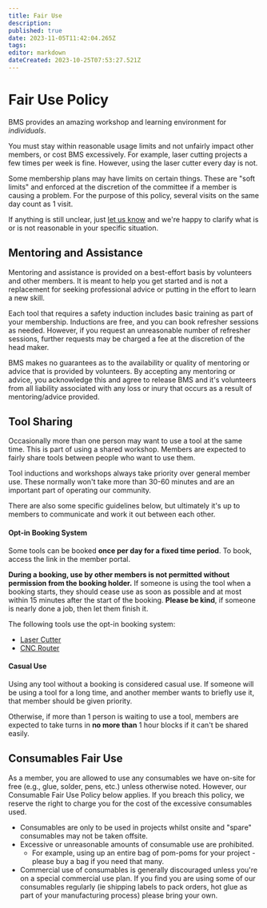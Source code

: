 ```yaml
---
title: Fair Use
description: 
published: true
date: 2023-11-05T11:42:04.265Z
tags: 
editor: markdown
dateCreated: 2023-10-25T07:53:27.521Z
---
```


# Fair Use Policy
BMS provides an amazing workshop and learning environment for *individuals*.

You must stay within reasonable usage limits and not unfairly impact other members, or cost BMS excessively. For example, laser cutting projects a few times per week is fine. However, using the laser cutter every day is not.

Some membership plans may have limits on certain things. These are "soft limits" and enforced at the discretion of the committee if a member is causing a problem. For the purpose of this policy, several visits on the same day count as 1 visit.

If anything is still unclear, just [let us know](https://brisbanemaker.space/contact) and we're happy to clarify what is or is not reasonable in your specific situation.

## Mentoring and Assistance
Mentoring and assistance is provided on a best-effort basis by volunteers and other members. It is meant to help you get started and is not a replacement for seeking professional advice or putting in the effort to learn a new skill.

Each tool that requires a safety induction includes basic training as part of your membership. Inductions are free, and you can book refresher sessions as needed. However, if you request an unreasonable number of refresher sessions, further requests may be charged a fee at the discretion of the head maker.

BMS makes no guarantees as to the availability or quality of mentoring or advice that is provided by volunteers. By accepting any mentoring or advice, you acknowledge this and agree to release BMS and it's volunteers from all liability associated with any loss or inury that occurs as a result of mentoring/advice provided.

## Tool Sharing
Occasionally more than one person may want to use a tool at the same time. This is part of using a shared workshop. Members are expected to fairly share tools between people who want to use them.

Tool inductions and workshops always take priority over general member use. These normally won't take more than 30-60 minutes and are an important part of operating our community.

There are also some specific guidelines below, but ultimately it's up to members to communicate and work it out between each other.


#### Opt-in Booking System
Some tools can be booked **once per day for a fixed time period**. To book, access the link in the member portal.

**During a booking, use by other members is not permitted without permission from the booking holder.** If someone is using the tool when a booking starts, they should cease use as soon as possible and at most within 15 minutes after the start of the booking. **Please be kind**, if someone is nearly done a job, then let them finish it.

The following tools use the opt-in booking system:
* [Laser Cutter](/tools/digifab/lasercutter)
* [CNC Router](/tools/digifab/cncrouter)

#### Casual Use
Using any tool without a booking is considered casual use. If someone will be using a tool for a long time, and another member wants to briefly use it, that member should be given priority.

Otherwise, if more than 1 person is waiting to use a tool, members are expected to take turns in **no more than** 1 hour blocks if it can't be shared easily.

## Consumables Fair Use
As a member, you are allowed to use any consumables we have on-site for free (e.g., glue, solder, pens, etc.) unless otherwise noted. However, our Consumable Fair Use Policy below applies. If you breach this policy, we reserve the right to charge you for the cost of the excessive consumables used.

* Consumables are only to be used in projects whilst onsite and "spare" consumables may not be taken offsite.
* Excessive or unreasonable amounts of consumable use are prohibited.
  * For example, using up an entire bag of pom-poms for your project - please buy a bag if you need that many.
* Commercial use of consumables is generally discouraged unless you're on a special commercial use plan. If you find you are using some of our consumables regularly (ie shipping labels to pack orders, hot glue as part of your manufacturing process) please bring your own.